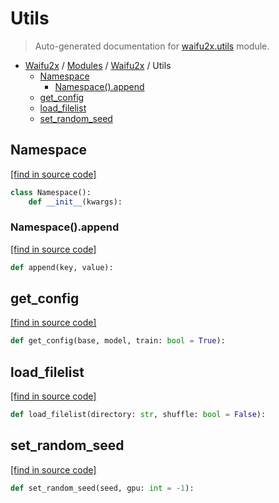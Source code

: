 # Utils

> Auto-generated documentation for [waifu2x.utils](../../../waifu2x/utils.py) module.

- [Waifu2x](../README.md#waifu2x-index) / [Modules](../MODULES.md#waifu2x-modules) / [Waifu2x](index.md#waifu2x) / Utils
    - [Namespace](#namespace)
        - [Namespace().append](#namespaceappend)
    - [get_config](#get_config)
    - [load_filelist](#load_filelist)
    - [set_random_seed](#set_random_seed)

## Namespace

[[find in source code]](../../../waifu2x/utils.py#L9)

```python
class Namespace():
    def __init__(kwargs):
```

### Namespace().append

[[find in source code]](../../../waifu2x/utils.py#L21)

```python
def append(key, value):
```

## get_config

[[find in source code]](../../../waifu2x/utils.py#L26)

```python
def get_config(base, model, train: bool = True):
```

## load_filelist

[[find in source code]](../../../waifu2x/utils.py#L75)

```python
def load_filelist(directory: str, shuffle: bool = False):
```

## set_random_seed

[[find in source code]](../../../waifu2x/utils.py#L66)

```python
def set_random_seed(seed, gpu: int = -1):
```
